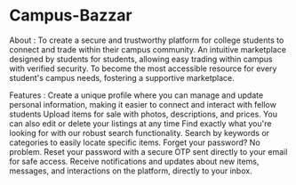 # Campus-Bazzar
About :
To create a secure and trustworthy platform for college students to connect and trade within their campus community.
An intuitive marketplace designed by students for students, allowing easy trading within campus with verified security.
To become the most accessible resource for every student's campus needs, fostering a supportive marketplace.

Features : 
Create a unique profile where you can manage and update personal information, making it easier to connect and interact with fellow students
Upload items for sale with photos, descriptions, and prices. You can also edit or delete your listings at any time
Find exactly what you're looking for with our robust search functionality. Search by keywords or categories to easily locate specific items.
Forget your password? No problem. Reset your password with a secure OTP sent directly to your email for safe access.
Receive notifications and updates about new items, messages, and interactions on the platform, directly to your inbox.
